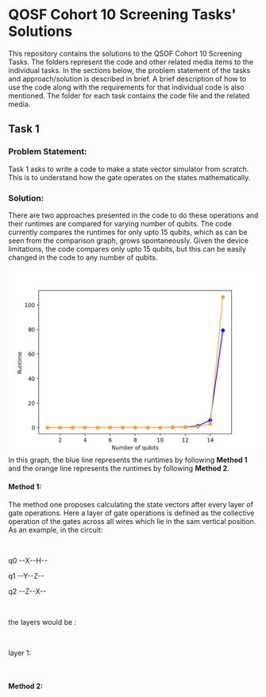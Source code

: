 <h1>QOSF Cohort 10 Screening Tasks' Solutions</h1>
<p>This repository contains the solutions to the QSOF Cohort 10 Screening Tasks. The folders represent the code and other related media items to the individual tasks. In the sections below, the problem statement of the tasks and approach/solution is described in brief. A brief description of how to use the code along with the requirements for that individual code is also mentioned. The folder for each task contains the code file and the related media.</p>

<h2>Task 1</h2>
<h3>Problem Statement:</h3> 
<p>Task 1 asks to write a code to make a state vector simulator from scratch. This is to understand how the gate operates on the states mathematically.</p>

<h3>Solution:</h3>
<p>There are two approaches presented in the code to do these operations and their runtimes are compared for varying number of qubits. The code currently compares the runtimes for only upto 15 qubits, which as can be seen from the comparison graph, grows spontaneously. Given the device limitations, the code compares only upto 15 qubits, but this can be easily changed in the code to any number of qubits.</p>
<img src="Task 1/runtime comparison.png" alt="comaparison graph" width="500">
In this graph, the blue line represents the runtimes by following <b>Method 1</b> and the orange line represents the runtimes by following <b>Method 2</b>.

<h4>Method 1:</h4>
<p>The method one proposes calculating the state vectors after every layer of gate operations. Here a layer of gate operations is defined as the collective operation of the gates across all wires which lie in the sam vertical position. As an example, in the circuit: </p>
<br>
<p>q0 --X--H--</p>
<p>q1 --Y--Z--</p>
<p>q2 --Z--X--</p>
<br>

<p>the layers would be :</p>
<br>
<p>layer 1: </p>
<br>

<h4>Method 2:</h4>
<p></p>
